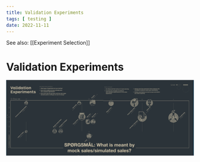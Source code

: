 ```yaml
---
title: Validation Experiments
tags: [ testing ]
date: 2022-11-11
---
```


See also: [[Experiment Selection]]

# Validation Experiments
![](img/pasted_img_20221111133339.png)

